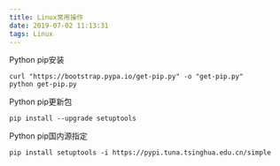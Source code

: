 ```yaml
---
title: Linux常用操作
date: 2019-07-02 11:13:31
tags: Linux
---
```


Python pip安装

```
curl "https://bootstrap.pypa.io/get-pip.py" -o "get-pip.py"
python get-pip.py
```

Python pip更新包

```
pip install --upgrade setuptools
```

Python pip国内源指定

```
pip install setuptools -i https://pypi.tuna.tsinghua.edu.cn/simple
```

